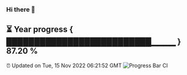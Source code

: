 ### Hi there 👋
⏳ Year progress { ██████████████████████████▁▁▁▁ } 87.20 %
---
⏰ Updated on Tue, 15 Nov 2022 06:21:52 GMT
![Progress Bar CI](https://github.com/liununu/liununu/workflows/Progress%20Bar%20CI/badge.svg)
